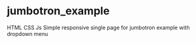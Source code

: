 # jumbotron_example
HTML CSS Js
Simple responsive single page for jumbotron example with dropdown menu

